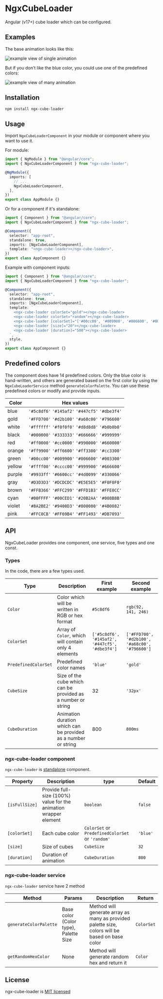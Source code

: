 # NgxCubeLoader

Angular (v17+) cube loader which can be configured.

## Examples

The base animation looks like this:

<img src="https://raw.githubusercontent.com/KostaD02/kd-loader/main/assets/visual-single.gif" alt="example view of single animation">

But if you don't like the blue color, you could use one of the predefined colors:

<img src="https://raw.githubusercontent.com/KostaD02/kd-loader/main/assets/visual.gif" alt="example view of many animation">

## Installation

```bash
npm install ngx-cube-loader
```

## Usage

Import `NgxCubeLoaderComponent` in your module or component where you want to use it.

For module:

```ts
import { NgModule } from "@angular/core";
import { NgxCubeLoaderComponent } from "ngx-cube-loader";

@NgModule({
  imports: [
    // ...
    NgxCubeLoaderComponent,
  ],
})
export class AppModule {}
```

Or for a component if it's standalone:

```ts
import { Component } from "@angular/core";
import { NgxCubeLoaderComponent } from "ngx-cube-loader";

@Component({
  selector: "app-root",
  standalone: true,
  imports: [NgxCubeLoaderComponent],
  template: "<ngx-cube-loader></ngx-cube-loader>",
})
export class AppComponent {}
```

Example with component inputs:

```ts
import { Component } from "@angular/core";
import { NgxCubeLoaderComponent } from "ngx-cube-loader";

@Component({
  selector: "app-root",
  standalone: true,
  imports: [NgxCubeLoaderComponent],
  template: `
    <ngx-cube-loader colorSet="gold"></ngx-cube-loader>
    <ngx-cube-loader colorSet="random"></ngx-cube-loader>
    <ngx-cube-loader [colorSet]="['#00cc00', '#009900', '#006600', '#003300']"></ngx-cube-loader>
    <ngx-cube-loader [size]="20"></ngx-cube-loader>
    <ngx-cube-loader [duration]="500"></ngx-cube-loader>
  `,
  style,
})
export class AppComponent {}
```

## Predefined colors

The component does have 14 predefined colors. Only the blue color is hand-written, and others are generated based on the first color by using the `NgxCubeLoaderService` method `generateColorPalette`. You can use these predefined colors or modify and provide inputs.

| Color  | Hex values                                      |
| ------ | ----------------------------------------------- |
| blue   | `'#5c8df6'` `'#145af2'` `'#447cf5'` `'#dbe3f4'` |
| gold   | `'#FFD700'` `'#d2b100'` `'#a68c00'` `'#796600'` |
| white  | `'#ffffff'` `'#f0f0f0'` `'#d8d8d8'` `'#b0b0b0'` |
| black  | `'#000000'` `'#333333'` `'#666666'` `'#999999'` |
| red    | `'#ff0000'` `'#cc0000'` `'#990000'` `'#660000'` |
| orange | `'#ff9900'` `'#ff6600'` `'#ff3300'` `'#cc3300'` |
| green  | `'#00cc00'` `'#009900'` `'#006600'` `'#003300'` |
| yellow | `'#ffff00'` `'#cccc00'` `'#999900'` `'#666600'` |
| purple | `'#9933ff'` `'#6600cc'` `'#4d0099'` `'#330066'` |
| gray   | `'#D3D3D3'` `'#DCDCDC'` `'#E5E5E5'` `'#F0F0F0'` |
| brown  | `'#FFB366'` `'#FFC299'` `'#FFD1B3'` `'#FFE0CC'` |
| cyan   | `'#00FFFF'` `'#00CED1'` `'#20B2AA'` `'#008B8B'` |
| violet | `'#8A2BE2'` `'#9400D3'` `'#800080'` `'#4B0082'` |
| pink   | `'#FFC0CB'` `'#FF69B4'` `'#FF1493'` `'#DB7093'` |

## API

NgxCubeLoader provides one component, one service, five types and one const.

### Types

In the code, there are a few types used.

| Type                 | Description                                                    | First example                                  | Second example                                 |
| -------------------- | -------------------------------------------------------------- | ---------------------------------------------- | ---------------------------------------------- |
| `Color`              | Color which will be written in RGB or hex format               | `#5c8df6`                                      | `rgb(92, 141, 246)`                            |
| `ColorSet`           | Array of `Color`, which will contain only 4 elements           | `['#5c8df6', '#145af2', '#447cf5', '#dbe3f4']` | `['#FFD700', '#d2b100', '#a68c00', '#796600']` |
| `PredefinedColorSet` | Predefined color names                                         | `'blue'`                                       | `'gold'`                                       |
| `CubeSize`           | Size of the cube which can be provided as a number or string   | 32                                             | `'32px'`                                       |
| `CubeDuration`       | Animation duration which can be provided as a number or string | 800                                            | `800ms`                                        |

### ngx-cube-loader component

`ngx-cube-loader` is [standalone](https://angular.io/guide/standalone-components) component.

| Property       | Description                                                      | type                                             | Default  |
| -------------- | ---------------------------------------------------------------- | ------------------------------------------------ | -------- |
| `[isFullSize]` | Provide full-size (100%) value for the animation wrapper element | `boolean`                                        | `false`  |
| `[colorSet]`   | Each cube color                                                  | `ColorSet` or `PredefinedColorSet` or `'random'` | `'blue'` |
| `[size]`       | Size of cubes                                                    | `CubeSize`                                       | `32`     |
| `[duration]`   | Duration of animation                                            | `CubeDuration`                                   | `800`    |

### ngx-cube-loader service

`ngx-cube-loader` service have 2 method

| Method                 | Params                                | Description                                                                                     | Return     |
| ---------------------- | ------------------------------------- | ----------------------------------------------------------------------------------------------- | ---------- |
| `generateColorPalette` | Base color (Color type), Palette Size | Method will generate array as many as provided palette size, colors will be based on base color | `ColorSet` |
| `getRandomHexColor`    | None                                  | Method will generate random hex and return it                                                   | `Color`    |

## License

ngx-cube-loader is [MIT licensed](https://github.com/KostaD02/kd-loader/blob/main/LICENSE)
